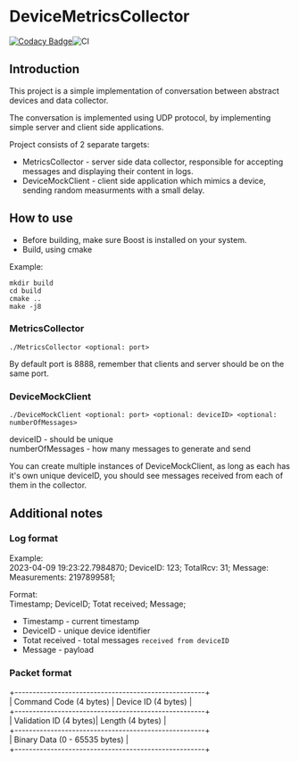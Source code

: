 # DeviceMetricsCollector

[![Codacy Badge](https://app.codacy.com/project/badge/Grade/44dede0d121f4f8a8e24c441637d6a5e)](https://app.codacy.com/gh/Zarrett/DeviceMetricsCollector/dashboard?utm_source=gh&utm_medium=referral&utm_content=&utm_campaign=Badge_grade)![CI](https://github.com/Zarrett/DeviceMetricsCollector/actions/workflows/c-cpp.yml/badge.svg)

## Introduction

This project is a simple implementation of conversation between abstract devices and data collector.

The conversation is implemented using UDP protocol, by implementing simple server and client side applications.

Project consists of 2 separate targets:
-  MetricsCollector - server side data collector, responsible for accepting messages and displaying their content in logs.
-  DeviceMockClient - client side application which mimics a device, sending random measurments with a small delay.

## How to use

-  Before building, make sure Boost is installed on your system.
-  Build, using cmake<br>

Example:<br>
```
mkdir build
cd build
cmake ..
make -j8
```

### MetricsCollector

```./MetricsCollector <optional: port>```

By default port is 8888, remember that clients and server should be on the same port.

### DeviceMockClient

```./DeviceMockClient <optional: port> <optional: deviceID> <optional: numberOfMessages>```

deviceID - should be unique<br>
numberOfMessages - how many messages to generate and send<br>

You can create multiple instances of DeviceMockClient, as long as each has it's own unique deviceID, you should see messages received from each of them in the collector.

## Additional notes

### Log format

Example:<br>
2023-04-09 19:23:22.7984870; DeviceID: 123; TotalRcv: 31; Message: Measurements: 2197899581;

Format:<br>
Timestamp; DeviceID; Totat received; Message;

-  Timestamp - current timestamp
-  DeviceID - unique device identifier
-  Totat received - total messages ```received from deviceID```
-  Message - payload

### Packet format
+-----------------------------------------------------+<br>
| Command Code (4 bytes) | Device ID (4 bytes)        |<br>
+-----------------------------------------------------+<br>
| Validation ID (4 bytes)| Length (4 bytes)           |<br>
+-----------------------------------------------------+<br>
| Binary Data (0 - 65535 bytes)                       |<br>
+-----------------------------------------------------+<br>
